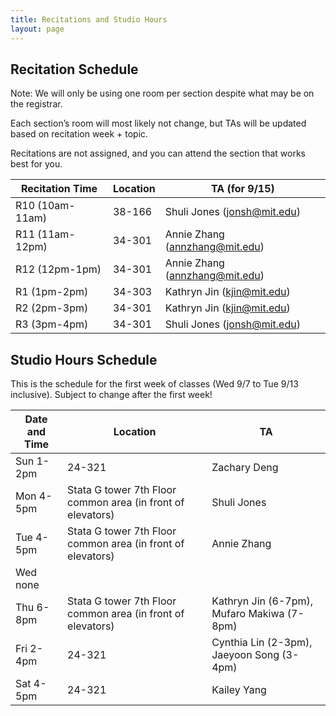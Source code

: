 ```yaml
---
title: Recitations and Studio Hours
layout: page
---
```


## Recitation Schedule

Note: We will only be using one room per section despite what may be on the registrar.

Each section’s room will most likely not change, but TAs will be updated based on recitation week + topic.

Recitations are not assigned, and you can attend the section that works best for you.

| Recitation Time | Location | TA (for 9/15)                  |
| --------------- | -------- | ------------------------------ |
| R10 (10am-11am) | 38-166   | Shuli Jones (jonsh@mit.edu)    |
| R11 (11am-12pm) | 34-301   | Annie Zhang (annzhang@mit.edu) |
| R12 (12pm-1pm)  | 34-301   | Annie Zhang (annzhang@mit.edu) |
| R1 (1pm-2pm)    | 34-303   | Kathryn Jin (kjin@mit.edu)     |
| R2 (2pm-3pm)    | 34-301   | Kathryn Jin (kjin@mit.edu)     |
| R3 (3pm-4pm)    | 34-301   | Shuli Jones (jonsh@mit.edu)    |

## Studio Hours Schedule

This is the schedule for the first week of classes (Wed 9/7 to Tue 9/13 inclusive). Subject to change after the first week!

| Date and Time | Location                                                    | TA                                         |
| ------------- | ----------------------------------------------------------- | ------------------------------------------ |
| Sun 1-2pm     | 24-321                                                      | Zachary Deng                               |
| Mon 4-5pm     | Stata G tower 7th Floor common area (in front of elevators) | Shuli Jones                                |
| Tue 4-5pm     | Stata G tower 7th Floor common area (in front of elevators) | Annie Zhang                                |
| Wed none      |                                                             |
| Thu 6-8pm     | Stata G tower 7th Floor common area (in front of elevators) | Kathryn Jin (6-7pm), Mufaro Makiwa (7-8pm) |
| Fri 2-4pm     | 24-321                                                      | Cynthia Lin (2-3pm), Jaeyoon Song (3-4pm)  |
| Sat 4-5pm     | 24-321                                                      | Kailey Yang                                |
